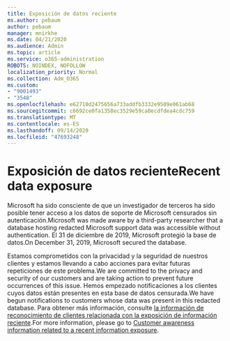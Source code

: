 ```yaml
---
title: Exposición de datos reciente
ms.author: pebaum
author: pebaum
manager: mnirkhe
ms.date: 04/21/2020
ms.audience: Admin
ms.topic: article
ms.service: o365-administration
ROBOTS: NOINDEX, NOFOLLOW
localization_priority: Normal
ms.collection: Adm_O365
ms.custom:
- "9001493"
- "3548"
ms.openlocfilehash: e62710d2475656a733addfb3332e9509e061ab68
ms.sourcegitcommit: c6692ce0fa1358ec3529e59ca0ecdfdea4cdc759
ms.translationtype: MT
ms.contentlocale: es-ES
ms.lasthandoff: 09/14/2020
ms.locfileid: "47693248"
---
```

# <a name="recent-data-exposure"></a><span data-ttu-id="76828-102">Exposición de datos reciente</span><span class="sxs-lookup"><span data-stu-id="76828-102">Recent data exposure</span></span>

<span data-ttu-id="76828-103">Microsoft ha sido consciente de que un investigador de terceros ha sido posible tener acceso a los datos de soporte de Microsoft censurados sin autenticación.</span><span class="sxs-lookup"><span data-stu-id="76828-103">Microsoft was made aware by a third-party researcher that a database hosting redacted Microsoft support data was accessible without authentication.</span></span> <span data-ttu-id="76828-104">El 31 de diciembre de 2019, Microsoft protegió la base de datos.</span><span class="sxs-lookup"><span data-stu-id="76828-104">On December 31, 2019, Microsoft secured the database.</span></span>

<span data-ttu-id="76828-105">Estamos comprometidos con la privacidad y la seguridad de nuestros clientes y estamos llevando a cabo acciones para evitar futuras repeticiones de este problema.</span><span class="sxs-lookup"><span data-stu-id="76828-105">We are committed to the privacy and security of our customers and are taking action to prevent future occurrences of this issue.</span></span> <span data-ttu-id="76828-106">Hemos empezado notificaciones a los clientes cuyos datos están presentes en esta base de datos censurada.</span><span class="sxs-lookup"><span data-stu-id="76828-106">We have begun notifications to customers whose data was present in this redacted database.</span></span> <span data-ttu-id="76828-107">Para obtener más información, consulte [la información de reconocimiento de clientes relacionada con la exposición de información reciente](https://aka.ms/privacyinfo).</span><span class="sxs-lookup"><span data-stu-id="76828-107">For more information, please go to [Customer awareness information related to a recent information exposure](https://aka.ms/privacyinfo).</span></span>
